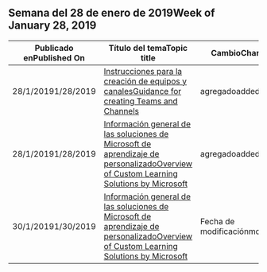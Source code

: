 <!-- This file is generated automatically each week. Changes made to this file will be overwritten.-->




## <a name="week-of-january-28-2019"></a><span data-ttu-id="bd427-101">Semana del 28 de enero de 2019</span><span class="sxs-lookup"><span data-stu-id="bd427-101">Week of January 28, 2019</span></span>


| <span data-ttu-id="bd427-102">Publicado en</span><span class="sxs-lookup"><span data-stu-id="bd427-102">Published On</span></span> |<span data-ttu-id="bd427-103">Título del tema</span><span class="sxs-lookup"><span data-stu-id="bd427-103">Topic title</span></span> | <span data-ttu-id="bd427-104">Cambio</span><span class="sxs-lookup"><span data-stu-id="bd427-104">Change</span></span> |
|------|------------|--------|
| <span data-ttu-id="bd427-105">28/1/2019</span><span class="sxs-lookup"><span data-stu-id="bd427-105">1/28/2019</span></span> | [<span data-ttu-id="bd427-106">Instrucciones para la creación de equipos y canales</span><span class="sxs-lookup"><span data-stu-id="bd427-106">Guidance for creating Teams and Channels</span></span>](/Office365/CustomLearning/embeds/adopt-teams-channels) | <span data-ttu-id="bd427-107">agregado</span><span class="sxs-lookup"><span data-stu-id="bd427-107">added</span></span> |
| <span data-ttu-id="bd427-108">28/1/2019</span><span class="sxs-lookup"><span data-stu-id="bd427-108">1/28/2019</span></span> | [<span data-ttu-id="bd427-109">Información general de las soluciones de Microsoft de aprendizaje de personalizado</span><span class="sxs-lookup"><span data-stu-id="bd427-109">Overview of Custom Learning Solutions by Microsoft</span></span>](/Office365/CustomLearning/index) | <span data-ttu-id="bd427-110">agregado</span><span class="sxs-lookup"><span data-stu-id="bd427-110">added</span></span> |
| <span data-ttu-id="bd427-111">30/1/2019</span><span class="sxs-lookup"><span data-stu-id="bd427-111">1/30/2019</span></span> | [<span data-ttu-id="bd427-112">Información general de las soluciones de Microsoft de aprendizaje de personalizado</span><span class="sxs-lookup"><span data-stu-id="bd427-112">Overview of Custom Learning Solutions by Microsoft</span></span>](/CustomLearning/index) | <span data-ttu-id="bd427-113">Fecha de modificación</span><span class="sxs-lookup"><span data-stu-id="bd427-113">modified</span></span> |
